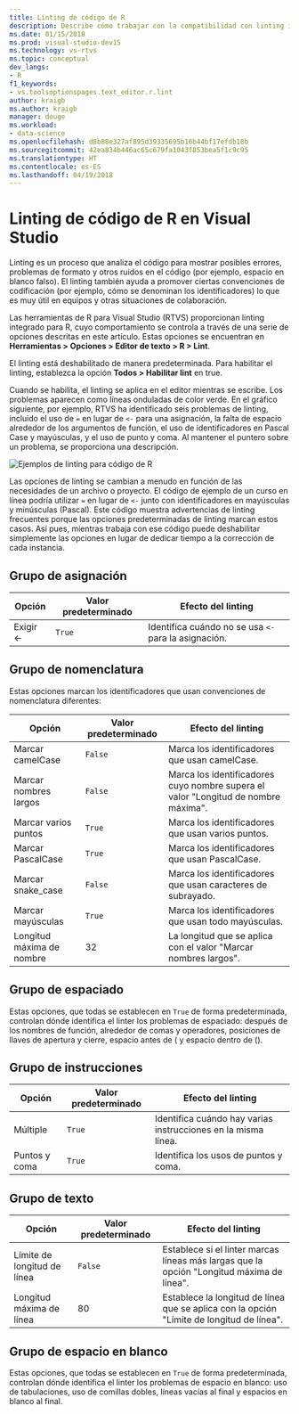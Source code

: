 ```yaml
---
title: Linting de código de R
description: Describe cómo trabajar con la compatibilidad con linting integrado en Visual Studio para R, incluidas las opciones de detección de errores correspondientes.
ms.date: 01/15/2018
ms.prod: visual-studio-dev15
ms.technology: vs-rtvs
ms.topic: conceptual
dev_langs:
- R
f1_keywords:
- vs.toolsoptionspages.text_editor.r.lint
author: kraigb
ms.author: kraigb
manager: douge
ms.workload:
- data-science
ms.openlocfilehash: d8b88e327af895d39335695b16b44bf17efdb18b
ms.sourcegitcommit: 42ea834b446ac65c679fa1043f853bea5f1c9c95
ms.translationtype: HT
ms.contentlocale: es-ES
ms.lasthandoff: 04/19/2018
---
```

# <a name="linting-r-code-in-visual-studio"></a>Linting de código de R en Visual Studio

Linting es un proceso que analiza el código para mostrar posibles errores, problemas de formato y otros ruidos en el código (por ejemplo, espacio en blanco falso). El linting también ayuda a promover ciertas convenciones de codificación (por ejemplo, cómo se denominan los identificadores) lo que es muy útil en equipos y otras situaciones de colaboración.

Las herramientas de R para Visual Studio (RTVS) proporcionan linting integrado para R, cuyo comportamiento se controla a través de una serie de opciones descritas en este artículo. Estas opciones se encuentran en **Herramientas > Opciones > Editor de texto > R > Lint**.

El linting está deshabilitado de manera predeterminada. Para habilitar el linting, establezca la opción **Todos > Habilitar lint** en true.

Cuando se habilita, el linting se aplica en el editor mientras se escribe. Los problemas aparecen como líneas onduladas de color verde. En el gráfico siguiente, por ejemplo, RTVS ha identificado seis problemas de linting, incluido el uso de `=` en lugar de `<-` para una asignación, la falta de espacio alrededor de los argumentos de función, el uso de identificadores en Pascal Case y mayúsculas, y el uso de punto y coma. Al mantener el puntero sobre un problema, se proporciona una descripción.

![Ejemplos de linting para código de R](media/linting-01.png)

Las opciones de linting se cambian a menudo en función de las necesidades de un archivo o proyecto. El código de ejemplo de un curso en línea podría utilizar `=` en lugar de `<-` junto con identificadores en mayúsculas y minúsculas (Pascal). Este código muestra advertencias de linting frecuentes porque las opciones predeterminadas de linting marcan estos casos. Así pues, mientras trabaja con ese código puede deshabilitar simplemente las opciones en lugar de dedicar tiempo a la corrección de cada instancia.

## <a name="assignment-group"></a>Grupo de asignación

| Opción | Valor predeterminado | Efecto del linting |
| --- | --- | --- |
| Exigir \<- | `True` | Identifica cuándo no se usa `<-` para la asignación. |

## <a name="naming-group"></a>Grupo de nomenclatura

Estas opciones marcan los identificadores que usan convenciones de nomenclatura diferentes:

| Opción | Valor predeterminado | Efecto del linting |
| --- | --- | --- |
| Marcar camelCase | `False` | Marca los identificadores que usan camelCase. |
| Marcar nombres largos | `False` | Marca los identificadores cuyo nombre supera el valor "Longitud de nombre máxima". |
| Marcar varios puntos | `True` | Marca los identificadores que usan varios puntos. |
| Marcar PascalCase | `True` | Marca los identificadores que usan PascalCase. |
| Marcar snake_case | `False` | Marca los identificadores que usan caracteres de subrayado. |
| Marcar mayúsculas | `True` | Marca los identificadores que usan todo mayúsculas. |
| Longitud máxima de nombre | 32 | La longitud que se aplica con el valor "Marcar nombres largos". |

## <a name="spacing-group"></a>Grupo de espaciado

Estas opciones, que todas se establecen en `True` de forma predeterminada, controlan dónde identifica el linter los problemas de espaciado: después de los nombres de función, alrededor de comas y operadores, posiciones de llaves de apertura y cierre, espacio antes de ( y espacio dentro de ().

## <a name="statements-group"></a>Grupo de instrucciones

| Opción | Valor predeterminado | Efecto del linting |
| --- | --- | --- |
| Múltiple | `True` | Identifica cuándo hay varias instrucciones en la misma línea. |
| Puntos y coma | `True` | Identifica los usos de puntos y coma. |

## <a name="text-group"></a>Grupo de texto

| Opción | Valor predeterminado | Efecto del linting |
| --- | --- | --- |
| Límite de longitud de línea | `False` | Establece si el linter marcas líneas más largas que la opción "Longitud máxima de línea". |
| Longitud máxima de línea | 80 | Establece la longitud de línea que se aplica con la opción "Límite de longitud de línea". |

## <a name="whitespace-group"></a>Grupo de espacio en blanco

Estas opciones, que todas se establecen en `True` de forma predeterminada, controlan dónde identifica el linter los problemas de espacio en blanco: uso de tabulaciones, uso de comillas dobles, líneas vacías al final y espacios en blanco al final.